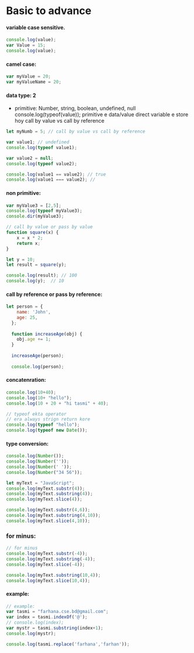 # Basic to advance
#### variable case sensitive.
```javascript
console.log(value);
var Value = 15;
console.log(value);
```

#### camel case:
```javascript
var myValue = 20;
var myValueName = 20;
```


#### data type: 2 
- primitive:
Number, string, boolean, undefined, null 
console.log(typeof(value));
primitive e data/value direct variable e store hoy 
call by value vs call by reference

```javascript
let myNumb = 5; // call by value vs call by reference

var value1; // undefined
console.log(typeof value1);

var value2 = null;
console.log(typeof value2);

console.log(value1 == value2); // true
console.log(value1 === value2); // 
```
#### non primitive:
```javascript
var myValue3 = [2,5];
console.log(typeof myValue3);
console.dir(myValue3);

// call by value or pass by value 
function square(x) {
    x = x * 2;
    return x;
}

let y = 10;
let result = square(y); 

console.log(result); // 100 
console.log(y);  // 10
```
#### call by reference or pass by reference:
```javascript 
let person = {
    name: 'John',
    age: 25,
  };
  
  function increaseAge(obj) {
    obj.age += 1;
  }
  
  increaseAge(person);
  
  console.log(person);
```
#### concatenration:
```javascript 
console.log(10+40);
console.log(10+ "hello");
console.log(10 + 20 + "hi tasmi" + 40);
```
```javascript
// typeof ekta operator 
// era always strign return kore   
console.log(typeof "hello");
console.log(typeof new Date());
```
#### type conversion:
```javascript
console.log(Number()); 
console.log(Number('')); 
console.log(Number(' ')); 
console.log(Number("34 56"));
```
```javascript
let myText = "JavaScript";
console.log(myText.substr(4));
console.log(myText.substring(4));
console.log(myText.slice(4));
```
```javascript
console.log(myText.substr(4,6));
console.log(myText.substring(4,10));
console.log(myText.slice(4,10));
```
### for minus:
```javascript
// for minus 
console.log(myText.substr(-4));
console.log(myText.substring(-4));
console.log(myText.slice(-4));
```
```javascript
console.log(myText.substring(10,4));
console.log(myText.slice(10,4));
```
#### example:
```javascript
// example:
var tasmi = "farhana.cse.bd@gmail.com";
var index = tasmi.indexOf('@');
// console.log(index);
var mystr = tasmi.substring(index+1);
console.log(mystr);

console.log(tasmi.replace('farhana','farhan'));
```